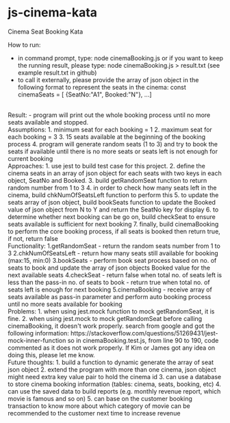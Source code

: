 # js-cinema-kata
Cinema Seat Booking Kata

How to run:
- in command prompt, type:
  node cinemaBooking.js
  or if you want to keep the running result, please type:
  node cinemaBooking.js > result.txt (see example result.txt in github)
- to call it externally, please provide the array of json object in the following format to represent the seats in the cinema:
  const cinemaSeats = [
    {SeatNo:"A1", Booked:"N"}, ...]
<br>    
Result:
- program will print out the whole booking process until no more seats available and stopped.
<br>
Assumptions:
1. minimum seat for each booking = 1
2. maximum seat for each booking = 3
3. 15 seats available at the beginning of the booking process
4. program will generate random seats (1 to 3) and try to book the seats if available until there is no more seats or seats left is not enough for current booking
<br>
Approaches:
1. use jest to build test case for this project.
2. define the cinema seats in an array of json object for each seats with two keys in each object, SeatNo and Booked.
3. build getRandomSeat function to return random number from 1 to 3
4. in order to check how many seats left in the cinema, build chkNumOfSeatsLeft function to perform this
5. to update the seats array of json object, build bookSeats function to update the Booked value of json object from N to Y and return the SeatNo key for display
6. to determine whether next booking can be go on, build checkSeat to ensure seats available is sufficient for next booking
7. finally, build cinemaBooking to perform the core booking process, if all seats is booked then return true, if not, return false
<br>
Functionality:
1.getRandomSeat
- return the random seats number from 1 to 3
2.chkNumOfSeatsLeft
- return how many seats still available for booking (max:15, min:0)
3.bookSeats
- perform book seat process based on no. of seats to book and update the array of json objects Booked value for the next available seats
4.checkSeat
- return false when total no. of seats left is less than the pass-in no. of seats to book
- return true when total no. of seats left is enough for next booking
5.cinemaBooking
- receive array of seats available as pass-in parameter and perform auto booking process until no more seats available for booking
<br>
Problems:
1. when using jest.mock function to mock getRandomSeat, it is fine.
2. when using jest.mock to mock getRandomSeat before calling cinemaBooking, it doesn't work properly.
search from google and got the following information:
https://stackoverflow.com/questions/51269431/jest-mock-inner-function
so in cinemaBooking.test.js, from line 90 to 190, code commented as it does not work properly.
If Kim or James got any idea on doing this, please let me know.
<br>
Future thoughts:
1. build a function to dynamic generate the array of seat json object
2. extend the program with more than one cinema, json object might need extra key value pair to hold the cinema id
3. can use a database to store cinema booking information (tables: cinema, seats, booking, etc)
4. can use the saved data to build reports (e.g. monthly revenue report, which movie is famous and so on)
5. can base on the customer booking transaction to know more about which category of movie can be recommended to the customer next time to increase revenue


